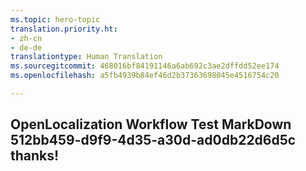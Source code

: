```yaml
---
ms.topic: hero-topic
translation.priority.ht:
- zh-cn
- de-de
translationtype: Human Translation
ms.sourcegitcommit: 468016bf84191146a6ab692c3ae2dffdd52ee174
ms.openlocfilehash: a5fb4939b84ef46d2b37363698045e4516754c20

---
```

## OpenLocalization Workflow Test MarkDown 512bb459-d9f9-4d35-a30d-ad0db22d6d5c thanks!



<!--HONumber=Sep16_HO1-->


